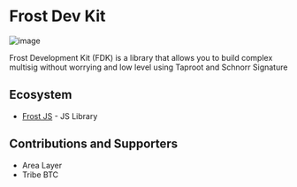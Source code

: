 # Frost Dev Kit 

![image](https://github.com/FrostDevKit/.github/assets/83122757/bc3668c9-30cc-4954-bd6a-9717ac5a8721)


Frost Development Kit (FDK) is a library that allows you to build complex multisig without worrying and low level using Taproot and Schnorr Signature

## Ecosystem 

- [Frost JS](https://github.com/FrostDevKit/Frost-js1) - JS Library 

## Contributions and Supporters 

- Area Layer
- Tribe BTC


